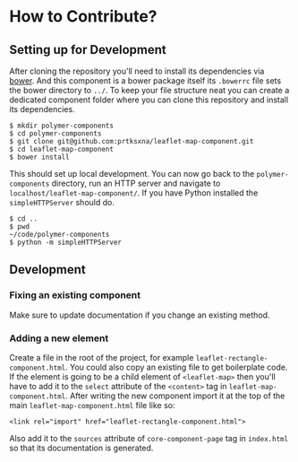 # How to Contribute?

## Setting up for Development

After cloning the repository you'll need to install its dependencies via [bower](http://bower.io/). And this component is a bower package itself its `.bowerrc` file sets the bower directory to `../`. To keep your file structure neat you can create a dedicated component folder where you can clone this repository and install its dependencies.

```
$ mkdir polymer-components
$ cd polymer-components
$ git clone git@github.com:prtksxna/leaflet-map-component.git
$ cd leaflet-map-component
$ bower install
```

This should set up local development. You can now go back to the `polymer-components` directory, run an HTTP server and navigate to `localhost/leaflet-map-component/`. If you have Python installed the `simpleHTTPServer` should do.

```
$ cd ..
$ pwd
~/code/polymer-components
$ python -m simpleHTTPServer
```


## Development

### Fixing an existing component

Make sure to update documentation if you change an existing method.

### Adding a new element

Create a file in the root of the project, for example `leaflet-rectangle-component.html`. You could also copy an existing file to get boilerplate code. If the element is going to be a child element of `<leaflet-map>` then you'll have to add it to the `select` attribute of the `<content>` tag in `leaflet-map-component.html`. After writing the new component import it at the top of the main `leaflet-map-component.html` file like so:

```
<link rel="import" href="leaflet-rectangle-component.html">
```

Also add it to the `sources` attribute of `core-component-page` tag in `index.html` so that its documentation is generated.